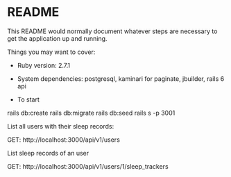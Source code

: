 # README

This README would normally document whatever steps are necessary to get the
application up and running.

Things you may want to cover:

* Ruby version: 2.7.1

* System dependencies: postgresql, kaminari for paginate, jbuilder, rails 6 api

* To start

rails db:create
rails db:migrate
rails db:seed
rails s -p 3001

List all users with their sleep records:

GET: http://localhost:3000/api/v1/users

List sleep records of an user

GET: http://localhost:3000/api/v1/users/1/sleep_trackers
